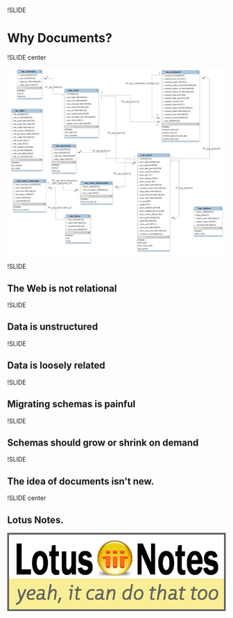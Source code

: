 !SLIDE

# Why Documents? #

!SLIDE center

![Wordpress Schema](wordpress_schema.jpg)

!SLIDE

## The Web is not relational ##

!SLIDE

## Data is unstructured ##

!SLIDE

## Data is loosely related ##

!SLIDE

## Migrating schemas is painful ##

!SLIDE

## Schemas should grow or shrink on demand ##

!SLIDE

## The idea of documents isn't new. ##

!SLIDE center

## Lotus Notes. ##

![Lotus Notes](lotus_notes.png)
